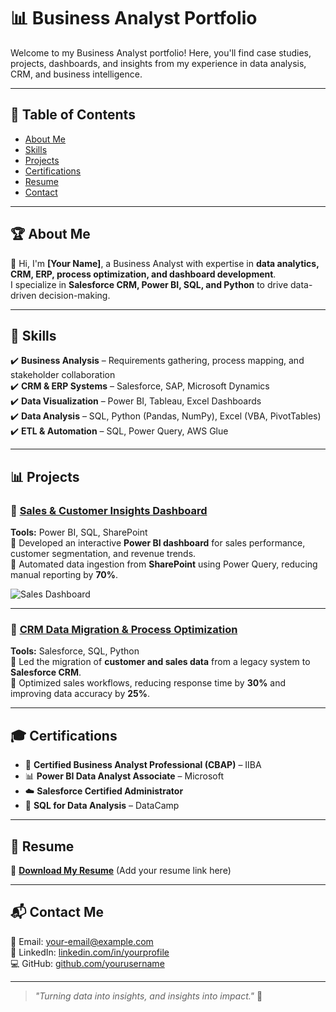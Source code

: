 
# 📊 Business Analyst Portfolio
Welcome to my Business Analyst portfolio! Here, you'll find case studies, projects, dashboards, and insights from my experience in data analysis, CRM, and business intelligence.

---

## 📌 Table of Contents
- [About Me](#about-me)
- [Skills](#skills)
- [Projects](#projects)
- [Certifications](#certifications)
- [Resume](#resume)
- [Contact](#contact)

---

## 🏆 About Me
👋 Hi, I'm **[Your Name]**, a Business Analyst with expertise in **data analytics, CRM, ERP, process optimization, and dashboard development**.  
I specialize in **Salesforce CRM, Power BI, SQL, and Python** to drive data-driven decision-making.

---

## 🚀 Skills
✔️ **Business Analysis** – Requirements gathering, process mapping, and stakeholder collaboration  
✔️ **CRM & ERP Systems** – Salesforce, SAP, Microsoft Dynamics  
✔️ **Data Visualization** – Power BI, Tableau, Excel Dashboards  
✔️ **Data Analysis** – SQL, Python (Pandas, NumPy), Excel (VBA, PivotTables)  
✔️ **ETL & Automation** – SQL, Power Query, AWS Glue  

---

## 📊 Projects

### 📌 [Sales & Customer Insights Dashboard](#)
**Tools:** Power BI, SQL, SharePoint  
📌 Developed an interactive **Power BI dashboard** for sales performance, customer segmentation, and revenue trends.  
📌 Automated data ingestion from **SharePoint** using Power Query, reducing manual reporting by **70%**.  

![Sales Dashboard](https://via.placeholder.com/600x300 "Power BI Sales Dashboard")

---

### 📌 [CRM Data Migration & Process Optimization](#)
**Tools:** Salesforce, SQL, Python  
📌 Led the migration of **customer and sales data** from a legacy system to **Salesforce CRM**.  
📌 Optimized sales workflows, reducing response time by **30%** and improving data accuracy by **25%**.  

---

## 🎓 Certifications
- 🏅 **Certified Business Analyst Professional (CBAP)** – IIBA  
- 📊 **Power BI Data Analyst Associate** – Microsoft  
- ☁️ **Salesforce Certified Administrator**  
- 💾 **SQL for Data Analysis** – DataCamp  

---

## 📄 Resume
📌 **[Download My Resume](#)** (Add your resume link here)

---

## 📬 Contact Me
📧 Email: [your-email@example.com](mailto:your-email@example.com)  
🔗 LinkedIn: [linkedin.com/in/yourprofile](https://linkedin.com/in/yourprofile)  
💻 GitHub: [github.com/yourusername](https://github.com/yourusername)  

---

> *"Turning data into insights, and insights into impact."* 🚀  
